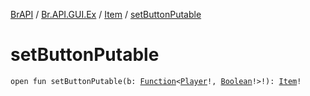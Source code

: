 [BrAPI](../../index.md) / [Br.API.GUI.Ex](../index.md) / [Item](index.md) / [setButtonPutable](./set-button-putable.md)

# setButtonPutable

`open fun setButtonPutable(b: `[`Function`](https://docs.oracle.com/javase/8/docs/api/java/util/function/Function.html)`<`[`Player`](https://hub.spigotmc.org/javadocs/spigot/org/bukkit/entity/Player.html)`!, `[`Boolean`](https://kotlinlang.org/api/latest/jvm/stdlib/kotlin/-boolean/index.html)`!>!): `[`Item`](index.md)`!`